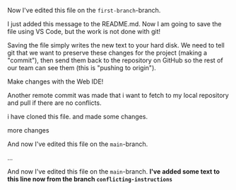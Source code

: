 Now I've edited this file on the `first-branch`-branch.

I just added this message to the README.md. Now I am going to save the file using VS Code, but the work is not done with git!

Saving the file simply writes the new text to your hard disk. We need to tell git that we want to preserve these changes for the project (making a
"commit"), then send them
back to the repository on GitHub so the rest of our team can see them (this is "pushing to origin").

Make changes with the Web IDE!

Another remote commit was made that i want to fetch to my local repository and pull if there are no conflicts.

i have cloned this file. and made some changes.

more changes

And now I've edited this file on the `main`-branch.


...

And now I've edited this file on the `main`-branch. **I've added some text to this line now from the branch `conflicting-instructions`**
